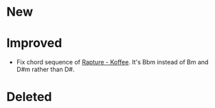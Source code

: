 
# New

# Improved
- Fix chord sequence of [Rapture - Koffee](Rapture%20-%20Koffee.md). It's Bbm instead of Bm and D#m rather than D#. 

# Deleted

